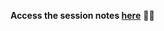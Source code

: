 **Access the session notes [here](https://www.evernote.com/shard/s694/sh/e535dea0-ac97-fa34-1d73-744c829557f9/7CkAnigeMFLYpBAQjAAcBVKqFMkUKvlTtV-tw-xD02U7YV5pnl91_Mwitw)** 🌟🌟
